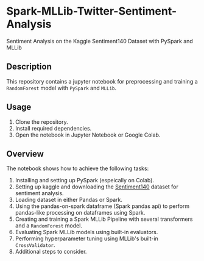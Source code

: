 # Spark-MLLib-Twitter-Sentiment-Analysis
Sentiment Analysis on the Kaggle Sentiment140 Dataset with PySpark and MLLib


## Description
This repository contains a jupyter notebook for preprocessing and training a `RandomForest` model with `PySpark` and `MLLib`.

## Usage
1. Clone the repository.
2. Install required dependencies.
3. Open the notebook in Jupyter Notebook or Google Colab.

## Overview
The notebook shows how to achieve the following tasks:
1. Installing and setting up PySpark (espeically on Colab).
2. Setting up kaggle and downloading the [Sentiment140](https://www.kaggle.com/datasets/kazanova/sentiment140) dataset for sentiment analysis.
3. Loading dataset in either Pandas or Spark.
4. Using the pandas-on-spark dataframe (Spark pandas api) to perform pandas-like processing on dataframes using Spark.
5. Creating and training a Spark MLLib Pipeline with several transformers and a `RandomForest` model.
6. Evaluating Spark MLLib models using built-in evaluators.
7. Performing hyperparameter tuning using MLLib's built-in `CrossValidator`.
8. Additional steps to consider.
